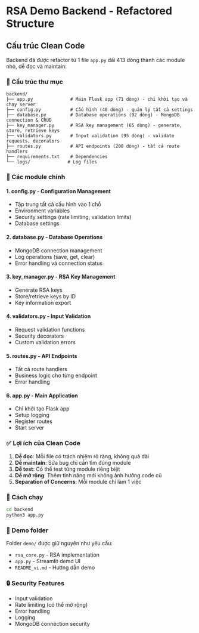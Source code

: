 # RSA Demo Backend - Refactored Structure

## Cấu trúc Clean Code

Backend đã được refactor từ 1 file `app.py` dài 413 dòng thành các module nhỏ, dễ đọc và maintain:

### 📁 Cấu trúc thư mục

```
backend/
├── app.py              # Main Flask app (71 dòng) - chỉ khởi tạo và chạy server
├── config.py           # Cấu hình (40 dòng) - quản lý tất cả settings
├── database.py         # Database operations (92 dòng) - MongoDB connection & CRUD
├── key_manager.py      # RSA key management (65 dòng) - generate, store, retrieve keys
├── validators.py       # Input validation (95 dòng) - validate requests, decorators
├── routes.py           # API endpoints (200 dòng) - tất cả route handlers
├── requirements.txt    # Dependencies
└── logs/              # Log files
```

### 🔧 Các module chính

#### 1. **config.py** - Configuration Management
- Tập trung tất cả cấu hình vào 1 chỗ
- Environment variables
- Security settings (rate limiting, validation limits)
- Database settings

#### 2. **database.py** - Database Operations
- MongoDB connection management
- Log operations (save, get, clear)
- Error handling và connection status

#### 3. **key_manager.py** - RSA Key Management
- Generate RSA keys
- Store/retrieve keys by ID
- Key information export

#### 4. **validators.py** - Input Validation
- Request validation functions
- Security decorators
- Custom validation errors

#### 5. **routes.py** - API Endpoints
- Tất cả route handlers
- Business logic cho từng endpoint
- Error handling

#### 6. **app.py** - Main Application
- Chỉ khởi tạo Flask app
- Setup logging
- Register routes
- Start server

### ✅ Lợi ích của Clean Code

1. **Dễ đọc**: Mỗi file có trách nhiệm rõ ràng, không quá dài
2. **Dễ maintain**: Sửa bug chỉ cần tìm đúng module
3. **Dễ test**: Có thể test từng module riêng biệt
4. **Dễ mở rộng**: Thêm tính năng mới không ảnh hưởng code cũ
5. **Separation of Concerns**: Mỗi module chỉ làm 1 việc

### 🚀 Cách chạy

```bash
cd backend
python3 app.py
```

### 📝 Demo folder

Folder `demo/` được giữ nguyên như yêu cầu:
- `rsa_core.py` - RSA implementation
- `app.py` - Streamlit demo UI
- `README_vi.md` - Hướng dẫn demo

### 🔒 Security Features

- Input validation
- Rate limiting (có thể mở rộng)
- Error handling
- Logging
- MongoDB connection security
